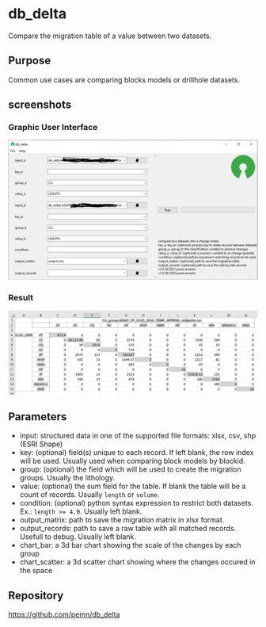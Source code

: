 # db_delta
Compare the migration table of a value between two datasets.
## Purpose
Common use cases are comparing blocks models or drillhole datasets.
## screenshots
### Graphic User Interface  
![screenshot1](assets/screenshot1.png?raw=true)  
  
### Result  
![screenshot2](assets/screenshot2.png?raw=true)  
## Parameters  
 - input: structured data in one of the supported file formats: xlsx, csv, shp (ESRI Shape)
 - key: (optional) field(s) unique to each record. If left blank, the row index will be used. Usually used when comparing block models by blockid.
 - group: (optional) the field which will be used to create the migration groups. Usually the lithology.
 - value: (optional) the sum field for the table. If blank the table will be a count of records. Usually `length` or `volume`.
 - condition: (optional) python syntax expression to restrict both datasets. Ex.: `length >= 4.0`. Usually left blank.
 - output_matrix: path to save the migration matrix in xlsx format.
 - output_records: path to save a raw table with all matched records. Usefull to debug. Usually left blank.
 - chart_bar: a 3d bar chart showing the scale of the changes by each group
 - chart_scatter: a 3d scatter chart showing where the changes occured in the space
## Repository
https://github.com/pemn/db_delta
